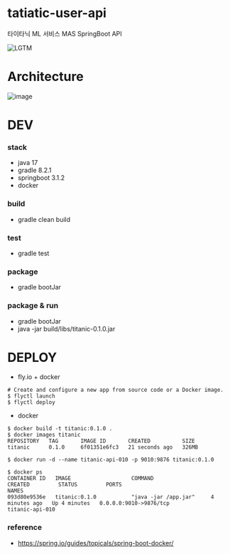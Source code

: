 # tatiatic-user-api
타이타닉 ML 서비스 MAS SpringBoot API

![LGTM](https://i.lgtm.fun/2j9j.png)

# Architecture
![image](https://github.com/dMario24/tatiatic-user-api/assets/134017660/31ade392-602a-4aaa-ba60-ea9ed8c40349)

# DEV
### stack
- java 17
- gradle 8.2.1
- springboot 3.1.2
- docker

### build
- gradle clean build

### test
- gradle test

### package
- gradle bootJar

### package & run
- gradle bootJar
- java -jar build/libs/titanic-0.1.0.jar

# DEPLOY
- fly.io + docker
```
# Create and configure a new app from source code or a Docker image.
$ flyctl launch
$ flyctl deploy
```
- docker
```
$ docker build -t titanic:0.1.0 .
$ docker images titanic
REPOSITORY   TAG       IMAGE ID       CREATED          SIZE
titanic      0.1.0     6f01351e6fc3   21 seconds ago   326MB

$ docker run -d --name titanic-api-010 -p 9010:9876 titanic:0.1.0

$ docker ps                      
CONTAINER ID   IMAGE                   COMMAND                  CREATED         STATUS         PORTS                                              NAMES
093d80e9536e   titanic:0.1.0           "java -jar /app.jar"     4 minutes ago   Up 4 minutes   0.0.0.0:9010->9876/tcp                             titanic-api-010
```

### reference
- https://spring.io/guides/topicals/spring-boot-docker/
